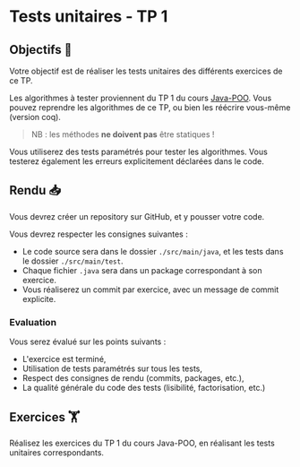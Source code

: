 # Tests unitaires - TP 1

## Objectifs 🎯

Votre objectif est de réaliser les tests unitaires des différents exercices de ce TP.

Les algorithmes à tester proviennent du TP 1 du cours [Java-POO](https://github.com/Octocorn-Learning/Java-POO).
Vous pouvez reprendre les algorithmes de ce TP, ou bien les réécrire vous-même (version coq).

> NB : les méthodes **ne doivent pas** être statiques !

Vous utiliserez des tests paramétrés pour tester les algorithmes.
Vous testerez également les erreurs explicitement déclarées dans le code.

## Rendu 📥

Vous devrez créer un repository sur GitHub, et y pousser votre code.

Vous devrez respecter les consignes suivantes :
- Le code source sera dans le dossier `./src/main/java`, et les tests dans le dossier `./src/main/test`.
- Chaque fichier `.java` sera dans un package correspondant à son exercice.
- Vous réaliserez un commit par exercice, avec un message de commit explicite.

### Evaluation

Vous serez évalué sur les points suivants :
- L'exercice est terminé,
- Utilisation de tests paramétrés sur tous les tests,
- Respect des consignes de rendu (commits, packages, etc.),
- La qualité générale du code des tests (lisibilité, factorisation, etc.)

## Exercices 🏋️

Réalisez les exercices du TP 1 du cours Java-POO, en réalisant les tests unitaires correspondants.